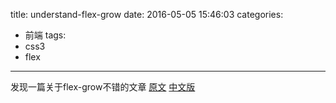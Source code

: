 title: understand-flex-grow
date: 2016-05-05 15:46:03
categories:
- 前端
tags:
- css3
- flex
---

发现一篇关于flex-grow不错的文章
[原文](https://css-tricks.com/flex-grow-is-weird/) [中文版](http://jinlong.github.io/2016/02/04/flex-grow-is-weird/)